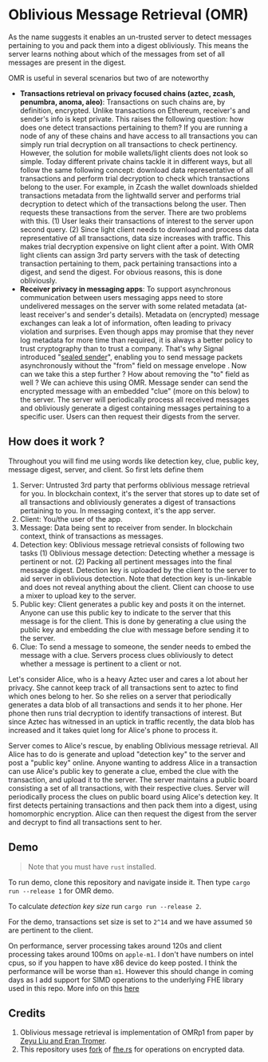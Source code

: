 # Oblivious Message Retrieval (OMR)

As the name suggests it enables an un-trusted server to detect messages pertaining to you and pack them into a digest obliviously. This means the server learns nothing about which of the messages from set of all messages are present in the digest.

OMR is useful in several scenarios but two of are noteworthy

-   **Transactions retrieval on privacy focused chains (aztec, zcash, penumbra, anoma, aleo)**: Transactions on such chains are, by definition, encrypted. Unlike transactions on Ethereum, receiver's and sender's info is kept private. This raises the following question: how does one detect transactions pertaining to them? If you are running a node of any of these chains and have access to all transactions you can simply run trial decryption on all transactions to check pertinency. However, the solution for mobile wallets/light clients does not look so simple. Today different private chains tackle it in different ways, but all follow the same following concept: download data representative of all transactions and perform trial decryption to check which transactions belong to the user. For example, in Zcash the wallet downloads shielded transactions metadata from the lightwalld server and performs trial decryption to detect which of the transactions belong the user. Then requests these transactions from the server.
    There are two problems with this. (1) User leaks their transactions of interest to the server upon second query. (2) Since light client needs to download and process data representative of all transactions, data size increases with traffic. This makes trial decryption expensive on light client after a point.
    With OMR light clients can assign 3rd party servers with the task of detecting transaction pertaining to them, pack pertaining transactions into a digest, and send the digest. For obvious reasons, this is done obliviously.
-   **Receiver privacy in messaging apps**: To support asynchronous communication between users messaging apps need to store undelivered messages on the server with some related metadata (at-least receiver's and sender's details). Metadata on (encrypted) message exchanges can leak a lot of information, often leading to privacy violation and surprises. Even though apps may promise that they never log metadata for more time than required, it is always a better policy to trust cryptography than to trust a company. That's why Signal introduced "[sealed sender](https://signal.org/blog/sealed-sender/)", enabling you to send message packets asynchronously without the "from" field on message envelope . Now can we take this a step further ? How about removing the "to" field as well ?
    We can achieve this using OMR. Message sender can send the encrypted message with an embedded "clue" (more on this below) to the server. The server will periodically process all received messages and obliviously generate a digest containing messages pertaining to a specific user. Users can then request their digests from the server.

## How does it work ?

Throughout you will find me using words like detection key, clue, public key, message digest, server, and client. So first lets define them

1. Server: Untrusted 3rd party that performs oblivious message retrieval for you. In blockchain context, it's the server that stores up to date set of all transactions and obliviously generates a digest of transactions pertaining to you. In messaging context, it's the app server.
2. Client: You/the user of the app.
3. Message: Data being sent to receiver from sender. In blockchain context, think of transactions as messages.
4. Detection key: Oblivious message retrieval consists of following two tasks (1) Oblivious message detection: Detecting whether a message is pertinent or not. (2) Packing all pertinent messages into the final message digest.
   Detection key is uploaded by the client to the server to aid server in oblivious detection. Note that detection key is un-linkable and does not reveal anything about the client. Client can choose to use a mixer to upload key to the server.
5. Public key: Client generates a public key and posts it on the internet. Anyone can use this public key to indicate to the server that this message is for the client. This is done by generating a clue using the public key and embedding the clue with message before sending it to the server.
6. Clue: To send a message to someone, the sender needs to embed the message with a clue. Servers process clues obliviously to detect whether a message is pertinent to a client or not.

Let's consider Alice, who is a heavy Aztec user and cares a lot about her privacy. She cannot keep track of all transactions sent to aztec to find which ones belong to her. So she relies on a server that periodically generates a data blob of all transactions and sends it to her phone. Her phone then runs trial decryption to identify transactions of interest. But since Aztec has witnessed in an uptick in traffic recently, the data blob has increased and it takes quiet long for Alice's phone to process it.

Server comes to Alice's rescue, by enabling Oblivious message retrieval. All Alice has to do is generate and upload "detection key" to the server and post a "public key" online. Anyone wanting to address Alice in a transaction can use Alice's public key to generate a clue, embed the clue with the transaction, and upload it to the server. The server maintains a public board consisting a set of all transactions, with their respective clues. Server will periodically process the clues on public board using Alice's detection key. It first detects pertaining transactions and then pack them into a digest, using homomorphic encryption. Alice can then request the digest from the server and decrypt to find all transactions sent to her.

## Demo

> Note that you must have `rust` installed.

To run demo, clone this repository and navigate inside it. Then type `cargo run --release 1` for OMR demo.

To calculate _detection key size_ run `cargo run --release 2`.

For the demo, transactions set size is set to `2^14` and we have assumed `50` are pertinent to the client.

On performance, server processing takes around 120s and client processing takes around 100ms on `apple-m1`. I don't have numbers on intel cpus, so if you happen to have x86 device do keep posted. I think the performance will be worse than `m1`. However this should change in coming days as I add support for SIMD operations to the underlying FHE library used in this repo. More info on this [here](https://github.com/Janmajayamall/fhe.rs)

## Credits

1. Oblivious message retrieval is implementation of OMRp1 from paper by [Zeyu Liu and Eran Tromer](https://eprint.iacr.org/2021/1256.pdf).
2. This repository uses [fork](https://github.com/Janmajayamall/fhe.rs) of [fhe.rs](https://github.com/tlepoint/fhe.rs) for operations on encrypted data.
